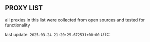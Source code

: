 ## PROXY LIST

all proxies in this list were collected from open sources and tested for functionality

last update: `2025-03-24 21:20:25.672531+00:00` UTC